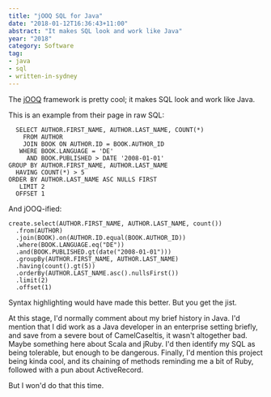 ```yaml
---
title: "jOOQ SQL for Java"
date: "2018-01-12T16:36:43+11:00"
abstract: "It makes SQL look and work like Java"
year: "2018"
category: Software
tag:
- java
- sql
- written-in-sydney
---
```

The [jOOQ] framework is pretty cool; it makes SQL look and work like Java. 

This is an example from their page in raw SQL:

      SELECT AUTHOR.FIRST_NAME, AUTHOR.LAST_NAME, COUNT(*)
        FROM AUTHOR
        JOIN BOOK ON AUTHOR.ID = BOOK.AUTHOR_ID
       WHERE BOOK.LANGUAGE = 'DE'
         AND BOOK.PUBLISHED > DATE '2008-01-01'
    GROUP BY AUTHOR.FIRST_NAME, AUTHOR.LAST_NAME
      HAVING COUNT(*) > 5
    ORDER BY AUTHOR.LAST_NAME ASC NULLS FIRST
       LIMIT 2
      OFFSET 1

And jOOQ-ified:

    create.select(AUTHOR.FIRST_NAME, AUTHOR.LAST_NAME, count())
      .from(AUTHOR)
      .join(BOOK).on(AUTHOR.ID.equal(BOOK.AUTHOR_ID))
      .where(BOOK.LANGUAGE.eq("DE"))
      .and(BOOK.PUBLISHED.gt(date("2008-01-01")))
      .groupBy(AUTHOR.FIRST_NAME, AUTHOR.LAST_NAME)
      .having(count().gt(5))
      .orderBy(AUTHOR.LAST_NAME.asc().nullsFirst())
      .limit(2)
      .offset(1)

Syntax highlighting would have made this better. But you get the jist.

At this stage, I'd normally comment about my brief history in Java. I'd mention that I did work as a Java developer in an enterprise setting briefly, and save from a severe bout of CamelCaseItis, it wasn't altogether bad. Maybe something here about Scala and jRuby. I'd then identify my SQL as being tolerable, but enough to be dangerous. Finally, I'd mention this project being kinda cool, and its chaining of methods reminding me a bit of Ruby, followed with a pun about ActiveRecord.

But I won'd do that this time.

[jOOQ]: http://www.jooq.org/ "jOOQ project page"

